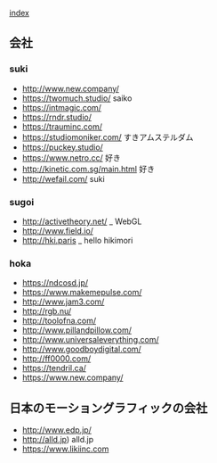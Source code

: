 [index](https://github.com/kitasenjudesign/bookmarks/blob/master/README.md)

## 会社

### suki

* http://www.new.company/
* https://twomuch.studio/ saiko
* https://intmagic.com/
* https://rndr.studio/
* https://trauminc.com/
* https://studiomoniker.com/ すきアムステルダム
* https://puckey.studio/
* https://www.netro.cc/ 好き
* http://kinetic.com.sg/main.html 好き
* http://wefail.com/ suki

### sugoi

* http://activetheory.net/ _ WebGL
* http://www.field.io/
* http://hki.paris _ hello hikimori

### hoka

* https://ndcosd.jp/
* https://www.makemepulse.com/
* http://www.jam3.com/
* http://rgb.nu/
* http://toolofna.com/ 
* http://www.pillandpillow.com/
* http://www.universaleverything.com/  
* http://www.goodboydigital.com/
* http://ff0000.com/
* https://tendril.ca/
* https://www.new.company/

## 日本のモーショングラフィックの会社
* http://www.edp.jp/
* http://alld.jp) alld.jp
* https://www.likiinc.com
